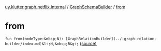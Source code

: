 [uy.klutter.graph.netflix.internal](../index.md) / [GraphSchemaBuilder](index.md) / [from](.)


# from

`fun from(nodeType:&nbsp;N): [GraphRelationBuilder](../-graph-relation-builder/index.md)&lt;N,&nbsp;R&gt;` [(source)](https://github.com/kohesive/klutter/blob/master/netflix-graph-jdk6/src/main/kotlin/uy/klutter/graph/netflix/internal/Schema.kt#L59)


